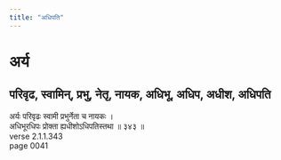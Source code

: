 ```yaml
---
title: "अधिपति"
---
```


# अर्य
## परिवृढ, स्वामिन्, प्रभु, नेतृ, नायक, अधिभू, अधिप, अधीश, अधिपति
अर्यः परिवृढः स्वामी प्रभुर्नेता च नायकः ।<br />अधिभूरधिपः प्रोक्ता ह्यधीशोऽधिपतिस्तथा ॥ ३४३ ॥<br />verse 2.1.1.343<br />page 0041


